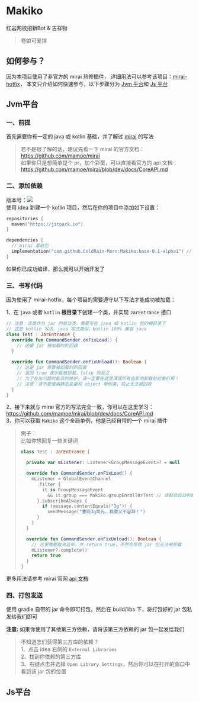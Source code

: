 # Makiko

红岩网校招新Bot & 吉祥物

> 卷娘可爱捏

## 如何参与？
因为本项目使用了非官方的 mirai 热修插件，
详细用法可以参考该项目：[mirai-hotfix](https://github.com/985892345/mirai-hotfix)，
本文只介绍如何快速参与，以下步骤分为 [Jvm 平台](#Jvm平台)和 [Js 平台](#Js平台)

## Jvm平台
### 一、前提
首先需要你有一定的 java 或 kotlin 基础，并了解过 [mirai](https://github.com/mamoe/mirai) 的写法
> 若不是很了解的话，建议先看一下 mirai 的官方文档：https://github.com/mamoe/mirai  
> 如果你只是想简单提个 pr，加个彩蛋，可以直接看官方的 api 文档：https://github.com/mamoe/mirai/blob/dev/docs/CoreAPI.md

### 二、添加依赖
版本号：[![](https://jitpack.io/v/ColdRain-Moro/Makiko.svg)](https://jitpack.io/#ColdRain-Moro/Makiko)  
使用 idea 新建一个 kotlin 项目，然后在你的项目中添加如下设置：
````kotlin
repositories {
  maven("https://jitpack.io")
}

dependencies { 
  // mirai 基础包
  implementation("com.github.ColdRain-Moro:Makiko:base-0.1-alpha1") // 版本号请看上方 jitpack 标签
}
````
如果你已成功编译，那么就可以开始开发了

### 三、书写代码
因为使用了 mirai-hotfix，每个项目的需要遵守以下写法才能成功被加载：

1、在 `java` 或者 `kotlin` **根目录**下创建一个类，并实现 `JarEntrance` 接口
````kotlin
// 注意：该类作为 jar 的启动类，需要写在 java 或 kotlin 包的根目录下
// 这是 kotlin 写法，java 写法类似，kotlin 100% 兼容 java
class Test : JarEntrance {
  override fun CommandSender.onFixLoad() {
    // 这是 jar 被加载时的回调
  }
  
  override fun CommandSender.onFixUnload(): Boolean {
    // 这是 jar 需要被卸载时的回调
    // 返回 true 表示能被卸载，false 则反之
    // 为了在出问题时能及时修护，请一定要在这里清理所有会影响卸载的对象引用！
    // 注意：请不要使用静态变量和 object 单例类，防止无法被回收
  }
}
````
2、接下来就与 mirai 官方的写法完全一致，你可以在这里学习：https://github.com/mamoe/mirai/blob/dev/docs/CoreAPI.md  
3、你可以获取 `Makiko` 这个全局单例，他是已经自带的一个 mirai 插件
> 例子：  
> 比如你想回复一些关键词  
> ````kotlin
> class Test : JarEntrance {
> 
>   private var mListener: Listener<GroupMessageEvent>? = null
> 
>   override fun CommandSender.onFixLoad() {
>     mListener = GlobalEventChannel
>       .filter {
>         it is GroupMessageEvent
>           && it.group === Makiko.groupEnrollOrTest // 该群会自动判断是否是测试群还是招生大群，方便测试
>       }.subscribeAlways {
>         if (message.contentEquals("3g")) {
>           sendMessage("重现3g荣光，我辈义不容辞！")
>       }
>     }
>   }
> 
>   override fun CommandSender.onFixUnload(): Boolean {
>     // 这里需要取消监听，并 return true，不然会导致 jar 包无法被卸载
>     mListener?.complete()
>     return true
>   }
> }
> ````
更多用法请参考 mirai 官网 [api 文档](https://github.com/mamoe/mirai/blob/dev/docs/CoreAPI.md)

### 四、打包发送
使用 gradle 自带的 jar 命令即可打包，然后在 build/libs 下，将打包好的 jar 包私发给我们即可

**注意:** 如果你使用了其他第三方依赖，请将该第三方依赖的 jar 包一起发给我们
> 不知道怎们获得第三方库的依赖？  
> 1、点击 idea 右侧的 `External Libraries`  
> 2、找到你依赖的第三方库  
> 3、右键点击并选择 `Open Library Settings`，然后你可以在打开的窗口中看到该 jar 包的位置

## Js平台


